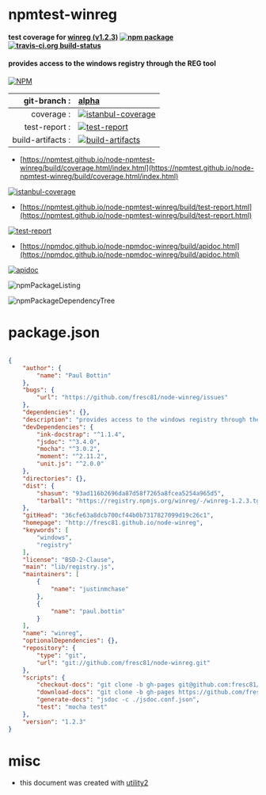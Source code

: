 # npmtest-winreg

#### test coverage for  [winreg (v1.2.3)](http://fresc81.github.io/node-winreg)  [![npm package](https://img.shields.io/npm/v/npmtest-winreg.svg?style=flat-square)](https://www.npmjs.org/package/npmtest-winreg) [![travis-ci.org build-status](https://api.travis-ci.org/npmtest/node-npmtest-winreg.svg)](https://travis-ci.org/npmtest/node-npmtest-winreg)

#### provides access to the windows registry through the REG tool

[![NPM](https://nodei.co/npm/winreg.png?downloads=true&downloadRank=true&stars=true)](https://www.npmjs.com/package/winreg)

| git-branch : | [alpha](https://github.com/npmtest/node-npmtest-winreg/tree/alpha)|
|--:|:--|
| coverage : | [![istanbul-coverage](https://npmtest.github.io/node-npmtest-winreg/build/coverage.badge.svg)](https://npmtest.github.io/node-npmtest-winreg/build/coverage.html/index.html)|
| test-report : | [![test-report](https://npmtest.github.io/node-npmtest-winreg/build/test-report.badge.svg)](https://npmtest.github.io/node-npmtest-winreg/build/test-report.html)|
| build-artifacts : | [![build-artifacts](https://npmtest.github.io/node-npmtest-winreg/glyphicons_144_folder_open.png)](https://github.com/npmtest/node-npmtest-winreg/tree/gh-pages/build)|

- [https://npmtest.github.io/node-npmtest-winreg/build/coverage.html/index.html](https://npmtest.github.io/node-npmtest-winreg/build/coverage.html/index.html)

[![istanbul-coverage](https://npmtest.github.io/node-npmtest-winreg/build/screenCapture.buildCi.browser.%252Ftmp%252Fbuild%252Fcoverage.lib.html.png)](https://npmtest.github.io/node-npmtest-winreg/build/coverage.html/index.html)

- [https://npmtest.github.io/node-npmtest-winreg/build/test-report.html](https://npmtest.github.io/node-npmtest-winreg/build/test-report.html)

[![test-report](https://npmtest.github.io/node-npmtest-winreg/build/screenCapture.buildCi.browser.%252Ftmp%252Fbuild%252Ftest-report.html.png)](https://npmtest.github.io/node-npmtest-winreg/build/test-report.html)

- [https://npmdoc.github.io/node-npmdoc-winreg/build/apidoc.html](https://npmdoc.github.io/node-npmdoc-winreg/build/apidoc.html)

[![apidoc](https://npmdoc.github.io/node-npmdoc-winreg/build/screenCapture.buildCi.browser.%252Ftmp%252Fbuild%252Fapidoc.html.png)](https://npmdoc.github.io/node-npmdoc-winreg/build/apidoc.html)

![npmPackageListing](https://npmtest.github.io/node-npmtest-winreg/build/screenCapture.npmPackageListing.svg)

![npmPackageDependencyTree](https://npmtest.github.io/node-npmtest-winreg/build/screenCapture.npmPackageDependencyTree.svg)



# package.json

```json

{
    "author": {
        "name": "Paul Bottin"
    },
    "bugs": {
        "url": "https://github.com/fresc81/node-winreg/issues"
    },
    "dependencies": {},
    "description": "provides access to the windows registry through the REG tool",
    "devDependencies": {
        "ink-docstrap": "^1.1.4",
        "jsdoc": "^3.4.0",
        "mocha": "^3.0.2",
        "moment": "^2.11.2",
        "unit.js": "^2.0.0"
    },
    "directories": {},
    "dist": {
        "shasum": "93ad116b2696da87d58f7265a8fcea5254a965d5",
        "tarball": "https://registry.npmjs.org/winreg/-/winreg-1.2.3.tgz"
    },
    "gitHead": "36cfe63a8dcb700cf44b0b7317827099d19c26c1",
    "homepage": "http://fresc81.github.io/node-winreg",
    "keywords": [
        "windows",
        "registry"
    ],
    "license": "BSD-2-Clause",
    "main": "lib/registry.js",
    "maintainers": [
        {
            "name": "justinmchase"
        },
        {
            "name": "paul.bottin"
        }
    ],
    "name": "winreg",
    "optionalDependencies": {},
    "repository": {
        "type": "git",
        "url": "git://github.com/fresc81/node-winreg.git"
    },
    "scripts": {
        "checkout-docs": "git clone -b gh-pages git@github.com:fresc81/node-winreg.git docs",
        "download-docs": "git clone -b gh-pages https://github.com/fresc81/node-winreg.git docs",
        "generate-docs": "jsdoc -c ./jsdoc.conf.json",
        "test": "mocha test"
    },
    "version": "1.2.3"
}
```



# misc
- this document was created with [utility2](https://github.com/kaizhu256/node-utility2)
